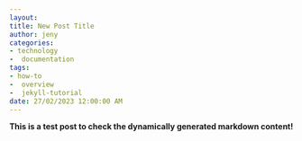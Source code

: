 ```yaml
---
layout: 
title: New Post Title
author: jeny
categories: 
- technology
-  documentation
tags: 
- how-to
-  overview
-  jekyll-tutorial
date: 27/02/2023 12:00:00 AM
---
```



<p><strong>This is a test post to check the dynamically generated markdown content!</strong></p>